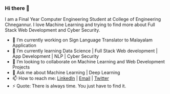 ### Hi there 👋

I am a Final Year Computer Engineering Student at College of Engineering Chnegannur. I love Machine Learning and trying to find more about Full Stack Web Development and Cyber Security. 

- 🔭 I’m currently working on Sign Language Translator to Malayalam Application
- 🌱 I’m currently learning Data Science | Full Stack Web development | App Development | NLP | Cyber Security
- 👯 I’m looking to collaborate on Machine Learning and Web Development Projects
- 💬 Ask me about Machine Learning | Deep Learning
- 📫 How to reach me: [LinkedIn](https://www.linkedin.com/in/prify-philip-343b53150/) | [Email](amchu1714@gmail.com) | [Twitter](https://twitter.com/PrifyPhilip)
- ⚡ Quote: There is always time. You just have to find it.
